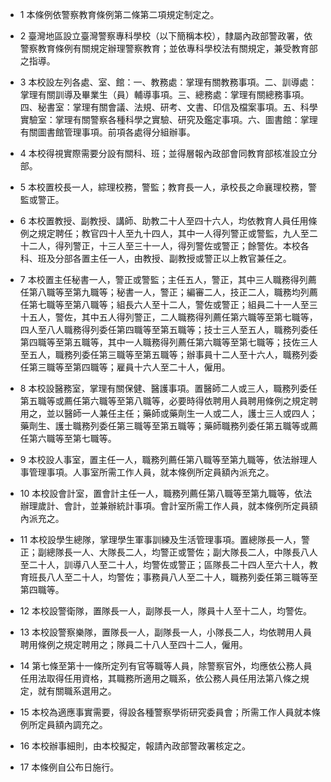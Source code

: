 * 1 本條例依警察教育條例第二條第二項規定制定之。

* 2 臺灣地區設立臺灣警察專科學校（以下簡稱本校），隸屬內政部警政署，依警察教育條例有關規定辦理警察教育；並依專科學校法有關規定，兼受教育部之指導。

* 3 本校設左列各處、室、館：一、教務處：掌理有關教務事項。二、訓導處：掌理有關訓導及畢業生（員）輔導事項。三、總務處：掌理有關總務事項。四、秘書室：掌理有關會議、法規、研考、文書、印信及檔案事項。五、科學實驗室：掌理有關警察各種科學之實驗、研究及鑑定事項。六、圖書館：掌理有關圖書館管理事項。前項各處得分組辦事。

* 4 本校得視實際需要分設有關科、班；並得層報內政部會同教育部核准設立分部。

* 5 本校置校長一人，綜理校務，警監；教育長一人，承校長之命襄理校務，警監或警正。

* 6 本校置教授、副教授、講師、助教二十人至四十六人，均依教育人員任用條例之規定聘任；教官四十人至九十四人，其中一人得列警正或警監，九人至二十二人，得列警正，十三人至三十一人，得列警佐或警正；餘警佐。本校各科、班及分部各置主任一人，由教授、副教授或警正以上教官兼任之。

* 7 本校置主任秘書一人，警正或警監；主任五人，警正，其中三人職務得列薦任第八職等至第九職等；秘書一人，警正；編審二人，技正二人，職務均列薦任第七職等至第八職等；組長六人至十二人，警佐或警正；組員二十一人至三十五人，警佐，其中五人得列警正，二人職務得列薦任第六職等至第七職等，四人至八人職務得列委任第四職等至第五職等；技士三人至五人，職務列委任第四職等至第五職等，其中一人職務得列薦任第六職等至第七職等；技佐三人至五人，職務列委任第三職等至第五職等；辦事員十二人至十六人，職務列委任第三職等至第四職等；雇員十六人至二十人，僱用。

* 8 本校設醫務室，掌理有關保健、醫護事項。置醫師二人或三人，職務列委任第五職等或薦任第六職等至第八職等，必要時得依聘用人員聘用條例之規定聘用之，並以醫師一人兼任主任；藥師或藥劑生一人或二人，護士三人或四人；藥劑生、護士職務列委任第三職等至第五職等；藥師職務列委任第五職等或薦任第六職等至第七職等。

* 9 本校設人事室，置主任一人，職務列薦任第八職等至第九職等，依法辦理人事管理事項。人事室所需工作人員，就本條例所定員額內派充之。

* 10 本校設會計室，置會計主任一人，職務列薦任第八職等至第九職等，依法辦理歲計、會計，並兼辦統計事項。會計室所需工作人員，就本條例所定員額內派充之。

* 11 本校設學生總隊，掌理學生軍事訓練及生活管理事項。置總隊長一人，警正；副總隊長一人、大隊長二人，均警正或警佐；副大隊長二人，中隊長八人至二十人，訓導八人至二十人，均警佐或警正；區隊長二十四人至六十人，教育班長八人至二十人，均警佐；事務員八人至二十人，職務列委任第三職等至第四職等。

* 12 本校設警衛隊，置隊長一人，副隊長一人，隊員十人至十二人，均警佐。

* 13 本校設警察樂隊，置隊長一人，副隊長一人，小隊長二人，均依聘用人員聘用條例之規定聘用之；隊員二十八人至四十二人，僱用。

* 14 第七條至第十一條所定列有官等職等人員，除警察官外，均應依公務人員任用法取得任用資格，其職務所適用之職系，依公務人員任用法第八條之規定，就有關職系選用之。

* 15 本校為適應事實需要，得設各種警察學術研究委員會；所需工作人員就本條例所定員額內調充之。

* 16 本校辦事細則，由本校擬定，報請內政部警政署核定之。

* 17 本條例自公布日施行。

